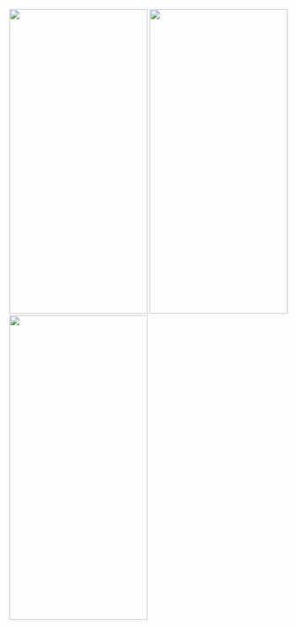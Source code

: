 <img src="https://github.com/gaurav-afk/EVCalculator/assets/65609530/e6711385-5ab3-4f6c-8494-f561dfca9c4b" width="250" height="550">
<img src="https://github.com/gaurav-afk/EVCalculator/assets/65609530/fd331023-ff5f-4a2e-af1a-9415d6f9a629" width="250" height="550">
<img src="https://github.com/gaurav-afk/EVCalculator/assets/65609530/52773738-5af0-497c-ab19-e417718e7ff2" width="250" height="550">

